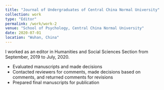 ```yaml
---
title: "Journal of Undergraduates of Central China Normal University"
collection: work
type: "Editor"
permalink: /work/work-2
venue: "School of Psychology, Central China Normal University"
date: 2020-07-01
location: "Wuhan, China"
---
```


I worked as an editor in Humanities and Social Sciences Section from September, 2019 to July, 2020.
- Evaluated manuscripts and made decisions
- Contacted reviewers for comments, made decisions based on comments, and returned comments for revisions
- Prepared final manuscripts for publication



